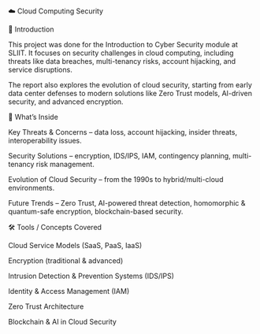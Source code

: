 ☁️ Cloud Computing Security

📖 Introduction

This project was done for the Introduction to Cyber Security module at SLIIT.
It focuses on security challenges in cloud computing, including threats like data breaches, multi-tenancy risks, account hijacking, and service disruptions.

The report also explores the evolution of cloud security, starting from early data center defenses to modern solutions like Zero Trust models, AI-driven security, and advanced encryption.

🚀 What’s Inside

Key Threats & Concerns – data loss, account hijacking, insider threats, interoperability issues.

Security Solutions – encryption, IDS/IPS, IAM, contingency planning, multi-tenancy risk management.

Evolution of Cloud Security – from the 1990s to hybrid/multi-cloud environments.

Future Trends – Zero Trust, AI-powered threat detection, homomorphic & quantum-safe encryption, blockchain-based security.

🛠️ Tools / Concepts Covered

Cloud Service Models (SaaS, PaaS, IaaS)

Encryption (traditional & advanced)

Intrusion Detection & Prevention Systems (IDS/IPS)

Identity & Access Management (IAM)

Zero Trust Architecture

Blockchain & AI in Cloud Security
